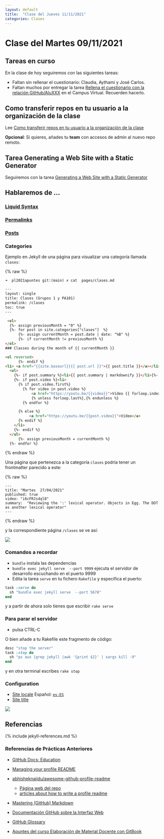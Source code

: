 ```yaml
---
layout: default
title:  "Clase del Jueves 11/11/2021"
categories: Clases
---
```


# Clase del Martes 09/11/2021


## Tareas en curso

En la clase de hoy seguiremos con las siguientes tareas:

* Faltan  sin rellenar el cuestionario: Claudia, Aythami y José Carlos.
* Faltan muchos por entregar la tarea [Rellena el cuestionario con la relación GitHub/AluXXX]({{site.baseurl}}/tema0-introduccion/practicas/p01-t0-registrarse-en-github/) en el Campus Virtual. Recuerden hacerlo.

## Como transferir repos en tu usuario a la organización de la clase

 Lee [Como transferir repos en tu usuario a la organización de la clase]({{site.baseurl}}/pages/transferir-repo-a-la-organizacion)

**Opcional**: Si quieres, añades tu **team** con accesos de admin al nuevo repo remoto.


## Tarea  Generating a Web Site with a Static Generator

Seguiremos con la tarea [ Generating a Web Site with a Static Generator]({{site.baseurl}}/tareas/static-generators.html)


## Hablaremos de ...


### [Liquid Syntax](https://shopify.github.io/liquid/)

### [Permalinks](https://jekyllrb.com/docs/permalinks/)

### [Posts](https://jekyllrb.com/docs/posts/)

### Categories

Ejemplo en Jekyll de una página para visualizar una categoría llamada `clases`:

{% raw %}
```
➜  pl2021apuntes git:(main) ✗ cat  pages/clases.md
```
```html
---
layout: single
title: Clases (Grupos 1 y PA101)
permalink: /clases
toc: true
---

 <ol>
  {%- assign previousMonth = "0" %}
  {%- for post in site.categories["clases"]  %}
      {%- assign currentMonth = post.date | date: "%B" %}
      {%- if currentMonth != previousMonth %}
</ol>
### Classes during the month of {{ currentMonth }}

<ol reversed>
      {%- endif %}
<li> <a href="{{site.baseurl}}{{ post.url }}">{{ post.title }}</a></li>
  <ul>
    {%- if post.summary %}<li>{{ post.summary | markdownify }}</li>{%- endif -%}
    {%- if post.video %}<li>
      {% if post.video.first%}
        {% for video in post.video %}
            <a href="https://youtu.be/{{video}}">Vídeo {{ forloop.index }}</a>
            {% unless forloop.last%},{% endunless %}
        {% endfor %}

      {% else %}
           <a href="https://youtu.be/{{post.video}}">Vídeo</a>
      {% endif %}
    </li>
    {%- endif %}
  </ul>
      {%- assign previousMonth = currentMonth %}
  {%- endfor %}
```
{% endraw %}

Una  página que pertenezca a la categoría `clases` podría tener un frontmatter parecido a este:

{% raw %}
```
---
title: "Martes  27/04/2021"
published: true
video: "i6cFRJs4ql8"
summary:  "Reviewing the ':' lexical operator. Objects in Egg. The DOT as another lexical operator"
---
```
{% endraw %}

y la correspondiente página `/clases` se ve así:


[![]({{site.baseurl}}/assets/images/jekyll-category-clases.png)](https://ull-esit-gradoii-pl.github.io/clases)

### Comandos a recordar

* `bundle` instala las dependencias
* `bundle exec jekyll serve  --port 9999` ejecuta el servidor de desarrollo escuchando en el puerto 9999
* Edita la tarea `serve` en tu  fichero `Rakefile` y especifica el puerto:
  
```ruby
task :serve do
  sh "bundle exec jekyll serve  --port 5678"
end
```

y a partir de ahora solo tienes que escribir `rake serve`

### Para parar el servidor 

* pulsa CTRL-C 

O bien añade a tu Rakefile este fragmento de código:

```ruby
desc "stop the server"
task :stop do
  sh "ps aux |grep jekyll |awk '{print $2}' | xargs kill -9"
end
```

y en otra terminal escribes `rake stop`

### Configuration 

* [Site locale](https://mmistakes.github.io/minimal-mistakes/docs/configuration/#site-locale) Español: [`es-ES`](https://docs.microsoft.com/en-us/previous-versions/commerce-server/ee825488(v=cs.20)?redirectedfrom=MSDN)
* [Site title](https://mmistakes.github.io/minimal-mistakes/docs/configuration/#site-title)

![]({{site.baseurl}}/assets/images/jekyll-minimal-mistakes-config.png)


## Referencias

{% include jekyll-references.md %}

### Referencias de Prácticas Anteriores

* [GitHub Docs: Education](https://docs.github.com/en/education)
* [Managing your profile README](https://docs.github.com/en/account-and-profile/setting-up-and-managing-your-github-profile/customizing-your-profile/managing-your-profile-readme)
* [abhisheknaiidu/awesome-github-profile-readme](https://github.com/abhisheknaiidu/awesome-github-profile-readme)
  * [Página web del repo](https://awesomegithubprofile.tech/)
  * [articles about how to write a profile readme](https://github.com/abhisheknaiidu/awesome-github-profile-readme#articles)
* [Mastering (GitHub) Markdown](https://guides.github.com/features/mastering-markdown/#examples)
* [Documentación GitHub sobre la Interfaz Web]({{site.baseurl}}/pages/documentacion-github-interfaz-web)

* [GitHub Glossary](https://docs.github.com/en/free-pro-team@latest/github/getting-started-with-github/github-glossary)

* [Apuntes del curso Elaboración de Material Docente con GitBook](https://casianorodriguezleon.gitbooks.io/elaboracion-de-material-docente-con-gitbook/content/)
